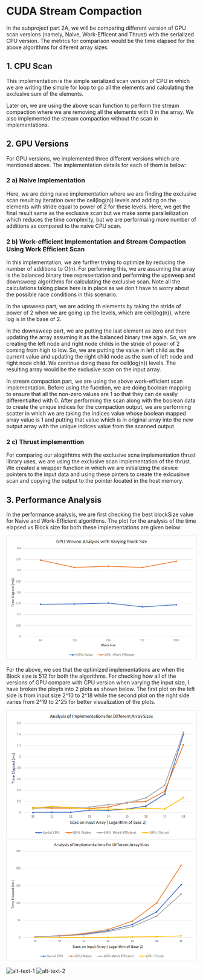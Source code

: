CUDA Stream Compaction
======================

In the subproject part 2A, we will be comparing different version of GPU scan versions (namely, Naive, Work-Efficent and Thrust) with the serialized CPU version. The metrics for comparison would be the time elapsed for the above algorithms for diferent array sizes.

## 1. CPU Scan

This implementation is the simple serialized scan version of CPU in which we are writing the simple for loop to go all the elements and calculating the exclusive sum of the elements.

Later on, we are using the above scan function to perform the stream compaction where we are removing all the elements with 0 in the array. We also implemented the stream compaction without the scan in implementations.

## 2. GPU Versions

For GPU versions, we implemented three different versions which are mentioned above. The implementation details for each of them is below:

### 2 a) Naive Implementation 

Here, we are doing naive implementation where we are finding the exclusive scan result by iteration over the ceil(log(n)) levels and adding on the elements with stride equal to power of 2 for these levels. Here, we get the final result same as the exclusive scan but we make some paralleilization which reduces the time complexity, but we are performaing more number of additions as compared to the naive CPU scan.

### 2 b) Work-efficient Implementation and Stream Compaction Using Work Efficient Scan

In this implementation, we are further trying to optimize by reducing the number of additions to O(n). For performing this, we are assuming the array is the balanced binary tree representation and performing the upsweep and downsweep algorithms for calculating the exclusive scan. Note all the calculations taking place here is in place as we don't have to worry about  the possible race conditions in this scenario.

In the upsweep part, we are adding th elements by taking the stride of power of 2 when we are going up the levels, which are ceil(log(n)), where log is in the base of 2. 

In the downsweep part, we are putting the last element as zero and then updating the array assuming it as the balanced binary tree again. So, we are creating the left node and right node childs in the stride of power of 2 coming from high to low. So, we are putting the value in left child as the current value and updating the right child node as the sum of left node and right node child. We conitnue doing these for ceil(log(n)) levels. The resulting array would be the exclusive scan on the input array.

In stream compaction part, we are using the above work-efficient scan implementation. Before using the fucntion, we are doing boolean mapping to ensure that all the non-zero values are 1 so that they can de easily differentialted with 0. After performing the scan along with the boolean data to create the unique indices for the compaction output, we are performing scatter in which we are taking the indices value whose boolean mapped array value is 1 and putting that value which is in original array into the new output array with the unique indices value from the scanned output.  

### 2 c) Thrust implementtion

For comparing our alogirhtms with the exclusive scna implementation thrust library uses, we are using the exclusive scan implementation of the thrust. We created a wrapper function in which we are initializing the device pointers to the input data and using these pinters to create the exlcusinve scan and copying the output to the pointer located in the host memory.

## 3. Performance Analysis

In the performance analysis, we are first checking the best blockSize value for Naive and Work-Efficient algorithms. The plot for the analysis of the time elapsed vs Block size for both these implementations are given below:

![](img/Block_Size_vary.png) <!-- .element height="30%" width="30%" -->

For the above, we see that the optimized implementations are when the Block size is 512 for both the algorithms. For checking how all of the versions of GPU compare with CPU version when varying the input size, I have broken the ployts into 2 plots as shown below. The first plot on the left side is from input size 2^10 to 2^18 while the second plot on the right side varies from 2^19 to 2^25 for better visualization of the plots.

![alt-text-1](img/Plot_Scan_1.png "title-1") ![alt-text-2](img/Plot_Scan_2.png "title-2")

![alt-text-1](image1.png "title-1") ![alt-text-2](image2.png "title-2")
